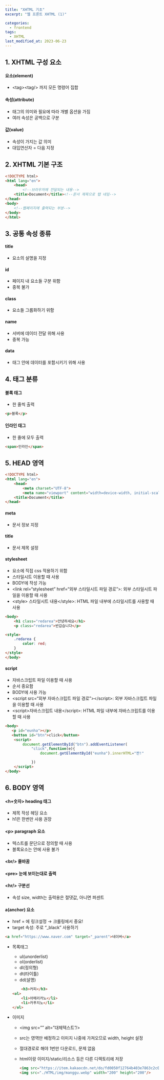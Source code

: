 ```yaml
---
title: "XHTML 기초"
excerpt: "웹 프론트 XHTML (1)"

categories:
  - frontend
tags:
  - XHTML
last_modified_at: 2023-06-23
---  
```


## **1. XHTML 구성 요소** ##
#### 요소(element) ####
* \<tag\>\<tag/\> 까지 모든 명령어 집합

#### 속성(attribute) ####
* 태그의 의미와 필요에 따라 개별 옵션을 가짐
* 여러 속성은 공백으로 구분

#### 값(value) ####
* 속성이 가지는 값 의미
* 대입연산자 = 다음 지정  
    
## **2. XHTML 기본 구조** ##
```html
<!DOCTYPE html>
<html lang="en">
    <head>
        <!--브라우저에 전달되는 내용-->
    <title>Document</title><!--문서 제목으로 탭 네임-->
</head>
<body>
    <!--웹페이지에 출력되는 부분-->
</body>
</html>
```  
    
## **3. 공통 속성 종류** ##
#### title ####
* 요소의 설명을 지정

#### id ####
* 페이지 내 요소들 구분 위함
* 중복 불가

#### class ####
* 요소들 그룹화하기 위함

#### name ####
* 서버에 데이터 전달 위해 사용
* 중복 가능

#### data ####
* 태그 안에 데이터를 포함시키기 위해 사용  
    
## **4. 태그 분류** ##
#### 블록 태그 ####
* 한 줄씩 출력

```html
<p>블록</p>
```

#### 인라인 태그 ####
* 한 줄에 모두 출력

```html
<span>인라인</span>
```  

## **5. HEAD 영역** ##

```html
<!DOCTYPE html>
<html lang="en">
    <head>
        <meta charset="UTF-8">
        <meta name="viewport" content="width=device-width, initial-scale=1.0">
    <title>Document</title>
</head>
```

#### meta ####
* 문서 정보 지정

#### title ####
* 문서 제목 설정

#### stylesheet ####
* 요소에 직접 css 적용하기 위함
* 스타일시트 이용할 때 사용
* BODY에 작성 가능
* \<link rel=“stylesheet” href=“외부 스타일시트 파일 경로”\>: 외부 스타일시트 파일을 이용할 때 사용
* \<style\> 스타일시트 내용\</style\>: HTML 파일 내부에 스타일시트를 사용할 때 사용

```html
<body>
    <h1 class="redarea">안녕하세요</h1>
    <p class="redarea">반갑습니다</p>

<style>
    .redarea {
        color: red;
    }
</style>
</body>
```

#### script ####
* 자바스크립트 파일 이용할 때 사용
* 순서 중요함
* BODY에 사용 가능
* \<script src=“외부 자바스크립트 파일 경로”\>\</script\>: 외부 자바스크립트 파일을 이용할 때 사용
* \<script\>자바스크립트 내용\</script\>: HTML 파일 내부에 자바스크립트를 이용할 때 사용

```html
<body>
   <p id="eunha"></p>
   <button id="btn">click</button>
    <script>
        document.getElementById("btn").addEventListener(
            "click",function(e){
                document.getElementById("eunha").innerHTML="짠!"

            })
    </script>
</body>
```

## **6. BODY 영역** ##

#### \<h+숫자\> heading 태그 ####
* 제목 작성 헤딩 요소
* h1은 한번만 사용 권장

#### \<p\> paragraph 요소 ####
* 텍스트를 문단으로 정의할 때 사용
* 블록요소는 안에 사용 불가

#### \<br/\> 줄바꿈 ####

#### \<pre\> 눈에 보이는대로 출력 ####

#### \<hr/\> 구분선 ####
*  속성 size, width는 출력용은 절댓값, 아니면 퍼센트

#### a(anchor) 요소 ####
* href = 에 링크설정 → 크롤링에서 중요!
* target 속성: 주로 “_black” 사용하기

```html
<a href="https://www.naver.com" target="_parent">네이버</a>
```
* 목록태그
    - ul(unorderlist)
    - ol(orderlist)
    - dl(정의형)
    - dt(타이틀)
    - dd(설명)

    ```html
        <h3>커피</h3>
    <ol>
        <li>아메리카노</li>
        <li>카푸치노</li>
    </ol>
    ```

* 이미지 
    - \<img src=”” alt=”대체텍스트”/\>
    - src는 영역만 배정하고 이미지 나중에 가져오므로 width, height 설정
    - 절대경로로 해야 1번만 다운로드, 문제 없음
    - html이랑 이미지/static/리소스 등은 다른 디렉토리에 저장

        ```html
        <img src="https://item.kakaocdn.net/do/fd0050f12764b403e7863c2c03cd4d2d7154249a3890514a43687a85e6b6cc82" width="200" height="200"/>
        <img src="./HTML/img/manggu.webp" width="200" height="200"/>

        ```
    